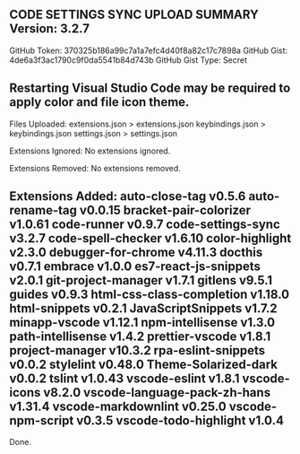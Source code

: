 CODE SETTINGS SYNC UPLOAD SUMMARY
Version: 3.2.7
--------------------
GitHub Token: 370325b186a99c7a1a7efc4d40f8a82c17c7898a
GitHub Gist: 4de6a3f3ac1790c9f0da5541b84d743b
GitHub Gist Type: Secret

Restarting Visual Studio Code may be required to apply color and file icon theme.
--------------------
Files Uploaded:
  extensions.json > extensions.json
  keybindings.json > keybindings.json
  settings.json > settings.json

Extensions Ignored:
  No extensions ignored.

Extensions Removed:
  No extensions removed.

Extensions Added:
  auto-close-tag v0.5.6
  auto-rename-tag v0.0.15
  bracket-pair-colorizer v1.0.61
  code-runner v0.9.7
  code-settings-sync v3.2.7
  code-spell-checker v1.6.10
  color-highlight v2.3.0
  debugger-for-chrome v4.11.3
  docthis v0.7.1
  embrace v1.0.0
  es7-react-js-snippets v2.0.1
  git-project-manager v1.7.1
  gitlens v9.5.1
  guides v0.9.3
  html-css-class-completion v1.18.0
  html-snippets v0.2.1
  JavaScriptSnippets v1.7.2
  minapp-vscode v1.12.1
  npm-intellisense v1.3.0
  path-intellisense v1.4.2
  prettier-vscode v1.8.1
  project-manager v10.3.2
  rpa-eslint-snippets v0.0.2
  stylelint v0.48.0
  Theme-Solarized-dark v0.0.2
  tslint v1.0.43
  vscode-eslint v1.8.1
  vscode-icons v8.2.0
  vscode-language-pack-zh-hans v1.31.4
  vscode-markdownlint v0.25.0
  vscode-npm-script v0.3.5
  vscode-todo-highlight v1.0.4
--------------------
Done.
